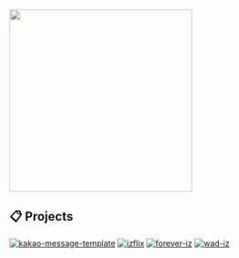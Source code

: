 <img src="https://github.com/user-attachments/assets/6dac6e81-0564-4e86-9b1a-1ade3d7bba60" width="320">

## 📋 Projects
<a href="https://github.com/delta-kor/ma-eum" rel="ma-eum">![kakao-message-template](https://github.com/user-attachments/assets/46a7fc43-d214-4790-a802-3884441c3aa3)</a>
<a href="https://github.com/delta-kor/izflix" rel="izflix">![izflix](https://github.com/user-attachments/assets/c816557a-55d0-437b-b158-9b01bd9e0c2a)</a>
<a href="https://github.com/delta-kor/video-server" rel="video-server">![forever-iz](https://github.com/user-attachments/assets/d4312808-87f7-4a36-b4b1-37ce94c76d0c)</a>
<a href="https://github.com/delta-kor/wad-iz" rel="wad-iz">![wad-iz](https://github.com/user-attachments/assets/c1a14484-9683-4022-b610-3804f4d96dfd)</a>
